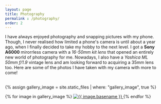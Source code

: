 ```yaml
---
layout: page
title: Photography
permalink : /photography/
order: 2
---
```

<!-- Lightbox plugin JS and CSS sources -->
<script src="https://ajax.googleapis.com/ajax/libs/jquery/3.3.1/jquery.min.js"></script>
<script src="https://cdnjs.cloudflare.com/ajax/libs/lightbox2/2.10.0/js/lightbox.min.js"></script>
<link href="https://cdnjs.cloudflare.com/ajax/libs/lightbox2/2.10.0/css/lightbox.min.css" rel="stylesheet" />

I have always enjoyed photography and snapping pictures with my phone. Though, I
never realised how limited a phone's camera is until about a year ago, when I finally
decided to take my hobby to the next level. I got a **Sony A6000** mirorrless camera with a
*16-50mm kit lens* that opened an entirely new world of photography for me. Nowadays, I also
have a *Yashica ML 50mm f/1.9* vintage lens and am looking forward to acquiring a 35mm lens too.
Here are some of the photos I have taken with my camera with more to come! <br/><br/>

{% assign gallery_image = site.static_files | where: "gallery_image", true %}
<main class="grid">
{% for image in gallery_image %}
<a href="{{ image.path }}" data-lightbox="gallery" data-title="{{ image.basename }}">
	<img src="{{ site.gallery_thumbnail_link }}{{ image.name }}" alt="{{ image.basename }}">
</a>
{% endfor %}
</main>

<script>
    lightbox.option({
      'showImageNumberLabel': false,
      'wrapAround': true
    })
</script>
